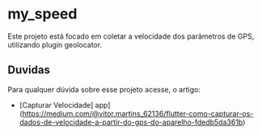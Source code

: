# my_speed

Este projeto está focado em coletar a velocidade dos parâmetros de GPS, utilizando plugin geolocator.


## Duvidas

Para qualquer dúvida sobre esse projeto acesse, o artigo:

- [Capturar Velocidade] app](https://medium.com/@vitor.martins_62136/flutter-como-capturar-os-dados-de-velocidade-a-partir-do-gps-do-aparelho-fdedb5da361b)
